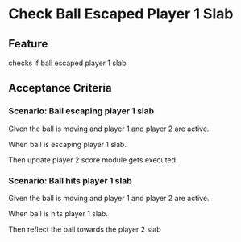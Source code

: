 # Check Ball Escaped Player 1 Slab

## Feature

checks if ball escaped player 1 slab

## Acceptance Criteria

### Scenario: Ball escaping player 1 slab

  Given the ball is moving
  and player 1 and player 2
  are active.

  When ball is escaping player 1 slab.

  Then update player 2 score module gets executed.

### Scenario: Ball hits player 1 slab

  Given the ball is moving
  and player 1 and player 2
  are active.

  When ball is hits player 1 slab.

  Then reflect the ball towards the player 2 slab
